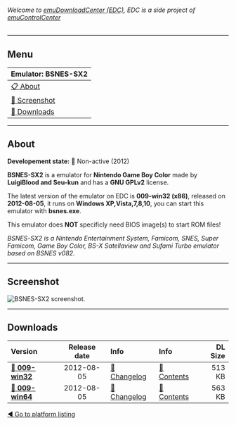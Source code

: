 ###### Welcome to [emuDownloadCenter (EDC)](https://github.com/PhoenixInteractiveNL/emuDownloadCenter/wiki/), EDC is a side project of [emuControlCenter](https://github.com/PhoenixInteractiveNL/emuControlCenter/wiki/)
***
## Menu
| **Emulator: BSNES-SX2** |
|:---------|
| [:clipboard: About](#about) |
| [:sunrise: Screenshot](#screenshot) |
| [:floppy_disk: Downloads](#downloads) |
***
## About
**Developement state:** :red_circle: Non-active (2012)

**BSNES-SX2** is a emulator for **Nintendo Game Boy Color** made by **LuigiBlood and Seu-kun** and has a **GNU GPLv2** license.

The latest version of the emulator on EDC is **009-win32 (x86)**, released on **2012-08-05**, it runs on **Windows XP,Vista,7,8,10**, you can start this emulator with **bsnes.exe**.

This emulator does **NOT** specificly need BIOS image(s) to start ROM files!

_BSNES-SX2 is a Nintendo Entertainment System, Famicom, SNES, Super Famicom, Game Boy Color, BS-X Satellaview and Sufami Turbo emulator based on BSNES v082._
***
## Screenshot
![](https://raw.githubusercontent.com/PhoenixInteractiveNL/emuDownloadCenter/master/hooks/bsnessx2/emulator_screenshot_01.jpg "BSNES-SX2 screenshot.")
***
## Downloads
| Version  | Release date  | Info       | Info       | DL Size    |
|:---------|:-------------:|:-----------|:-----------|-----------:|
| [:floppy_disk: **009-win32**](https://github.com/PhoenixInteractiveNL/edc-repo0005/raw/master/bsnessx2/009-win32.7z) | 2012-08-05 | [:page_facing_up: Changelog](https://github.com/PhoenixInteractiveNL/edc-repo0005/blob/master/bsnessx2/009-win32_changelog.txt) | [:mag_right: Contents](https://github.com/PhoenixInteractiveNL/edc-repo0005/blob/master/bsnessx2/009-win32_contents.txt) | 513 KB |
| [:floppy_disk: **009-win64**](https://github.com/PhoenixInteractiveNL/edc-repo0005/raw/master/bsnessx2/009-win64.7z) | 2012-08-05 | [:page_facing_up: Changelog](https://github.com/PhoenixInteractiveNL/edc-repo0005/blob/master/bsnessx2/009-win64_changelog.txt) | [:mag_right: Contents](https://github.com/PhoenixInteractiveNL/edc-repo0005/blob/master/bsnessx2/009-win64_contents.txt) | 563 KB |

[:arrow_backward: Go to platform listing](https://github.com/PhoenixInteractiveNL/emuDownloadCenter/wiki/EDC-Platform-List)
